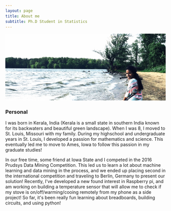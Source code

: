 ```yaml
---
layout: page
title: About me
subtitle: Ph.D Student in Statistics 
---
```

<img src="/img/big-imgs/home/beach.jpg" title="Maryland (2014)" alt="Maryland (2014)" />

### Personal

I was born in Kerala, India (Kerala is a small state in southern India known for its backwaters and beautiful green landscape). When I was 8, I moved to St. Louis, Missouri with my family. During my highschool and undergraduate years in St. Louis, I developed a passion for mathematics and science. This eventually led me to move to Ames, Iowa to follow this passion in my graduate studies!

In our free time, some friend at Iowa State and I competed in the 2016 Prudsys Data Mining Competition. This led us to learn a lot about machine learning and data mining in the process, and we ended up placing second in the international competition and traveling to Berlin, Germany to present our solution! Recently, I've developed a new found interest in Raspberry pi, and am working on building a temperature sensor that will allow me to check if my stove is on/off/warming/cooing remotely from my phone as a side project! So far, it's been really fun learning about breadboards, building circuits, and using python! 

